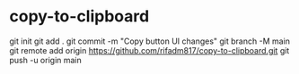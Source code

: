 # copy-to-clipboard

git init
git add .
git commit -m "Copy button UI changes"
git branch -M main
git remote add origin https://github.com/rifadm817/copy-to-clipboard.git
git push -u origin main

